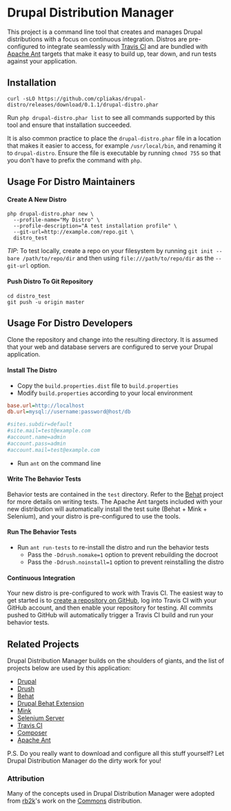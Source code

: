 # Drupal Distribution Manager

This project is a command line tool that creates and manages Drupal
distributions with a focus on continuous integration. Distros are pre-configured
to integrate seamlessly with [Travis CI](https://travis-ci.org/) and are bundled
with [Apache Ant](http://ant.apache.org/) targets that make it easy to build up,
tear down, and run tests against your application.

## Installation

```
curl -sLO https://github.com/cpliakas/drupal-distro/releases/download/0.1.1/drupal-distro.phar
```

Run `php drupal-distro.phar list` to see all commands supported by this tool and
ensure that installation succeeded.

It is also common practice to place the `drupal-distro.phar` file in a location
that makes it easier to access, for example `/usr/local/bin`, and renaming it
to `drupal-distro`. Ensure the file is executable by running `chmod 755` so that
you don't have to prefix the command with `php`.

## Usage For Distro Maintainers

#### Create A New Distro

```
php drupal-distro.phar new \
  --profile-name="My Distro" \
  --profile-description="A test installation profile" \
  --git-url=http://example.com/repo.git \
  distro_test
```

_TIP_: To test locally, create a repo on your filesystem by running
`git init --bare /path/to/repo/dir` and then using `file:///path/to/repo/dir`
as the `--git-url` option.

#### Push Distro To Git Repository

```
cd distro_test
git push -u origin master
```

## Usage For Distro Developers

Clone the repository and change into the resulting directory. It is assumed that your web and
database servers are configured to serve your Drupal application.

#### Install The Distro

* Copy the `build.properties.dist` file to `build.properties`
* Modify `build.properties` according to your local environment

```ini
base.url=http://localhost
db.url=mysql://username:password@host/db

#sites.subdir=default
#site.mail=test@example.com
#account.name=admin
#account.pass=admin
#account.mail=test@example.com
```

* Run `ant` on the command line

#### Write The Behavior Tests

Behavior tests are contained in the `test` directory. Refer to the
[Behat](http://behat.org/) project for more details on writing tests. The Apache
Ant targets included with your new distribution will automatically install the
test suite (Behat + Mink + Selenium), and your distro is pre-configured to use
the tools.

#### Run The Behavior Tests

* Run `ant run-tests` to re-install the distro and run the behavior tests
  * Pass the `-Ddrush.nomake=1` option to prevent rebuilding the docroot
  * Pass the `-Ddrush.noinstall=1` option to prevent reinstalling the distro

#### Continuous Integration

Your new distro is pre-configured to work with Travis CI. The easiest way to get
started is to [create a repository on GitHub](https://help.github.com/articles/create-a-repo),
log into Travis CI with your GitHub account, and then enable your repository for
testing. All commits pushed to GitHub will automatically trigger a Travis CI
build and run your behavior tests.

## Related Projects

Drupal Distribution Manager builds on the shoulders of giants, and the list of
projects below are used by this application:

* [Drupal](https://drupal.org)
* [Drush](https://github.com/drush-ops/drush)
* [Behat](http://behat.org/)
* [Drupal Behat Extension](https://github.com/jhedstrom/drupalextension)
* [Mink](http://mink.behat.org/)
* [Selenium Server](http://docs.seleniumhq.org/)
* [Travis CI](https://travis-ci.org/)
* [Composer](http://getcomposer.org/)
* [Apache Ant](http://ant.apache.org/)

P.S. Do you really want to download and configure all this stuff yourself? Let
Drupal Distribution Manager do the dirty work for you!

### Attribution

Many of the concepts used in Drupal Distribution Manager were adopted from
[rb2k](https://github.com/rb2k)'s work on the
[Commons](https://drupal.org/project/commons) distribution.
